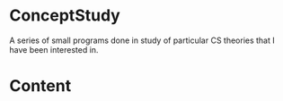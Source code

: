 # ConceptStudy
A series of small programs done in study of particular CS theories that I have been interested in.

# Content
